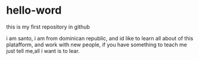 # hello-word
this is my first repository in github

i am santo, i am from dominican republic, and id like to learn all about of this platafform, and work with new people, if you have something to teach me just tell me,all i want is to lear.
